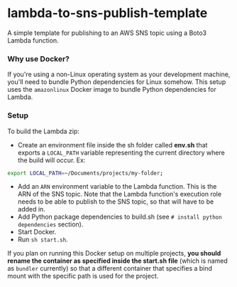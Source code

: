 # lambda-to-sns-publish-template

A simple template for publishing to an AWS SNS topic using a Boto3 Lambda function.

### Why use Docker?

If you're using a non-Linux operating system as your development machine, you'll need to bundle Python dependencies for Linux somehow. This setup uses the `amazonlinux` Docker image to bundle Python dependencies for Lambda.

### Setup

To build the Lambda zip:

- Create an environment file inside the sh folder called **env.sh** that exports a `LOCAL_PATH` variable representing the current directory where the build will occur. Ex:

```sh
export LOCAL_PATH=~/Documents/projects/my-folder;
```

- Add an `ARN` environment variable to the Lambda function. This is the ARN of the SNS topic. Note that the Lambda function's execution role needs to be able to publish to the SNS topic, so that will have to be added in.
- Add Python package dependencies to build.sh (see `# install python dependencies` section).
- Start Docker.
- Run `sh start.sh`.

If you plan on running this Docker setup on multiple projects, **you should rename the container as specified inside the start.sh file** (which is named as `bundler` currently) so that a different container that specifies a bind mount with the specific path is used for the project.